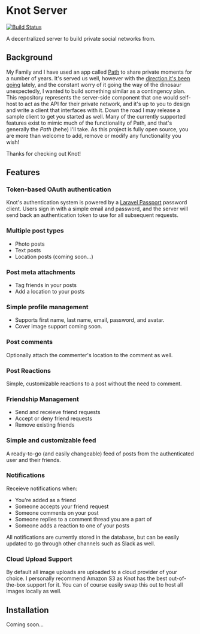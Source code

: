 # Knot Server

[![Build Status](https://travis-ci.org/knotworks/knot-server.svg?branch=master)](https://travis-ci.org/knotworks/knot-server)

A decentralized server to build private social networks from.

## Background

My Family and I have used an app called [Path](https://path.com) to share private moments for a number of years. It's served us well, however with the [direction it's been going](http://blog.path.com/post/162970476867/explore-the-world-through-path) lately, and the constant worry of it going the way of the dinosaur unexpectedly, I wanted to build something similar as a contingency plan. This repository represents the server-side component that one would self-host to act as the API for their private network, and it's up to you to design and write a client that interfaces with it. Down the road I may release a sample client to get you started as well. Many of the currently supported features exist to mimic much of the functionality of Path, and that's generally the _Path_ (hehe) I'll take. As this project is fully open source, you are more than welcome to add, remove or modify any functionality you wish!

Thanks for checking out Knot!

## Features

### Token-based OAuth authentication

Knot's authentication system is powered by a [Laravel Passport](https://laravel.com/docs/5.5/passport) password client. Users sign in with a simple email and password, and the server will send back an authentication token to use for all subsequent requests.

### Multiple post types

* Photo posts
* Text posts
* Location posts (coming soon...)

### Post meta attachments

* Tag friends in your posts
* Add a location to your posts

### Simple profile management

* Supports first name, last name, email, password, and avatar.
* Cover image support coming soon.

### Post comments

Optionally attach the commenter's location to the comment as well.

### Post Reactions

Simple, customizable reactions to a post without the need to comment.

### Friendship Management

* Send and receieve friend requests
* Accept or deny friend requests
* Remove existing friends

### Simple and customizable feed

A ready-to-go (and easily changeable) feed of posts from the authenticated user and their friends.

### Notifications

Receieve notifications when:

* You're added as a friend
* Someone accepts your friend request
* Someone comments on your post
* Someone replies to a comment thread you are a part of
* Someone adds a reaction to one of your posts

All notifications are currently stored in the database, but can be easily updated to go through other channels such as Slack as well.

### Cloud Upload Support

By default all image uploads are uploaded to a cloud provider of your choice. I personally recommend Amazon S3 as Knot has the best out-of-the-box support for it. You can of course easily swap this out to host all images locally as well.

## Installation

Coming soon...
